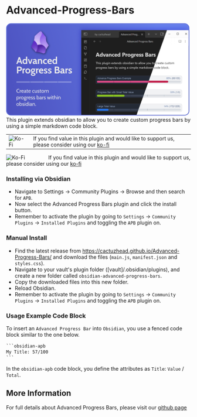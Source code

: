 # Advanced-Progress-Bars
<img src="/docs/assets/Obsidian Advanced Progress Bars - Hero Banner.png" alt="Advanced Progress Bars" style="width: 500px; height: auto;">
This plugin extends obsidian to allow you to create custom progress bars by using a simple markdown code block.

<table style="border: 0; width: 100%;">
  <tr>
    <td style="padding-right: 15px; vertical-align: middle;">
      <img src="https://storage.ko-fi.com/cdn/fullLogoKofi.png" alt="Ko-Fi" width="100" height="auto">
    </td>
    <td style="vertical-align: middle;">
      If you find value in this plugin and would like to support us, please consider using our <a href="https://ko-fi.com/cactuzhead">ko-fi</a>      
    </td>
  </tr>
</table>

<img src="https://storage.ko-fi.com/cdn/fullLogoKofi.png" alt="Ko-Fi" width="100" height="auto" style="float: left; margin-right: 15px;">
If you find value in this plugin and would like to support us, please consider using our <a href="https://ko-fi.com/cactuzhead">ko-fi</a>
<br style="clear: both;">

### Installing via Obsidian
- Navigate to Settings -> Community Plugins -> Browse and then search for `APB`.
- Now select the Advanced Progress Bars plugin and click the install button.
- Remember to activate the plugin by going to `Settings` -> `Community Plugins` -> `Installed Plugins` and toggling the `APB` plugin on.

### Manual Install
- Find the latest release from https://cactuzhead.github.io/Advanced-Progress-Bars/ and download the files (`main.js`,  `manifest.json` and `styles.css`).
- Navigate to your vault's plugin folder ([vault]/.obsidian/plugins), and create a new folder called `obsidian-advanced-progress-bars`.
- Copy the downloaded files into this new folder.
- Reload Obsidian.
- Remember to activate the plugin by going to `Settings` -> `Community Plugins` -> `Installed Plugins` and toggling the `APB` plugin on.

### Usage Example Code Block
To insert an `Advanced Progress Bar` into `Obsidian`, you use a fenced code block similar to the one below.
````
```obsidian-apb
My Title: 57/100
```
````
In the `obsidian-apb` code block, you define the attributes as `Title`: `Value` / `Total`.

## More Information
For full details about Advanced Progress Bars, please visit our <a href="https://cactuzhead.github.io/Advanced-Progress-Bars/" target="_blank">github page</a>
